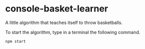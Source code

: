 # console-basket-learner

A little algorithm that teaches itself to throw basketballs.

To start the algorithm, type in a terminal the following command.
```bash
npm start
```   
